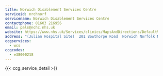 ```yaml
---
title: Norwich Disablement Services Centre
serviceid: nrchnorf
servicename: Norwich Disablement Services Centre
contactphone: 01603 216956
email: pals@nchc.nhs.uk
website: https://www.nhs.uk/Services/clinics/MapsAndDirections/DefaultView.aspx?id=130778
address: "(Julian Hospital Site)  201 Bowthorpe Road  Norwich Norfolk NR2 3UD"
ccgservices:
  - wcs
ccgcodes:
  - e38000218
---
```


{{< ccg_service_detail >}}
